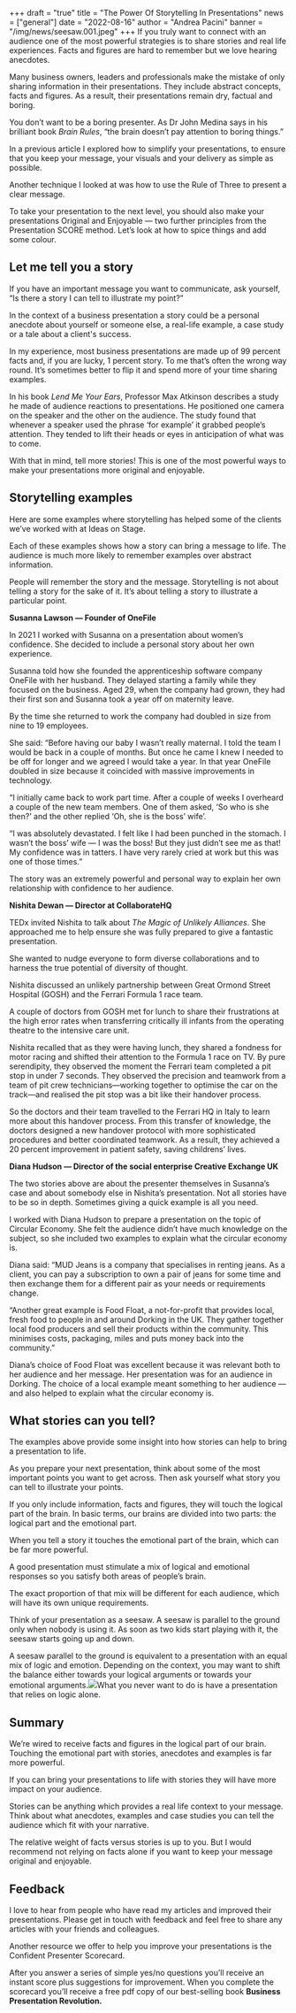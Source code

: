+++
draft = "true"
title = "The Power Of Storytelling In Presentations"
news = ["general"]
date = "2022-08-16"
author = "Andrea Pacini"
banner = "/img/news/seesaw.001.jpeg"
+++
If you truly want to connect with an audience one of the most powerful strategies is to share stories and real life experiences. Facts and figures are hard to remember but we love hearing anecdotes. 

Many business owners, leaders and professionals make the mistake of only sharing information in their presentations. They include abstract concepts, facts and figures. As a result, their presentations remain dry, factual and boring. 

You don’t want to be a boring presenter. As Dr John Medina says in his brilliant book *Brain Rules*, “the brain doesn’t pay attention to boring things.” 

In a previous article I explored how to simplify your presentations, to ensure that you keep your message, your visuals and your delivery as simple as possible.

Another technique I looked at was how to use the Rule of Three to present a clear message.

To take your presentation to the next level, you should also make your presentations Original and Enjoyable — two further principles from the Presentation SCORE method. Let’s look at how to spice things and add some colour.



## Let me tell you a story

If you have an important message you want to communicate, ask yourself, “Is there a story I can tell to illustrate my point?”

In the context of a business presentation a story could be a personal anecdote about yourself or someone else, a real-life example, a case study or a tale about a client's success.

In my experience, most business presentations are made up of 99 percent facts and, if you are lucky, 1 percent story. To me that’s often the wrong way round. It’s sometimes better to flip it and spend more of your time sharing examples.

In his book *Lend Me Your Ears*, Professor Max Atkinson describes a study he made of audience reactions to presentations. He positioned one camera on the speaker and the other on the audience. The study found that whenever a speaker used the phrase ‘for example’ it grabbed people’s attention. They tended to lift their heads or eyes in anticipation of what was to come.

With that in mind, tell more stories! This is one of the most powerful ways to make your presentations more original and enjoyable. 



## Storytelling examples

Here are some examples where storytelling has helped some of the clients we’ve worked with at Ideas on Stage.

Each of these examples shows how a story can bring a message to life. The audience is much more likely to remember examples over abstract information. 

People will remember the story and the message. Storytelling is not about telling a story for the sake of it. It’s about telling a story to illustrate a particular point. 

**Susanna Lawson — Founder of OneFile** 

In 2021 I worked with Susanna on a presentation about women’s confidence. She decided to include a personal story about her own experience. 

Susanna told how she founded the apprenticeship software company OneFile with her husband. They delayed starting a family while they focused on the business. Aged 29, when the company had grown, they had their first son and Susanna took a year off on maternity leave.

By the time she returned to work the company had doubled in size from nine to 19 employees.

She said: “Before having our baby I wasn’t really maternal. I told the team I would be back in a couple of months. But once he came I knew I needed to be off for longer and we agreed I would take a year. In that year OneFile doubled in size because it coincided with massive improvements in technology.

“I initially came back to work part time. After a couple of weeks I overheard a couple of the new team members. One of them asked, ‘So who is she then?’ and the other replied ‘Oh, she is the boss’ wife’.

“I was absolutely devastated. I felt like I had been punched in the stomach. I wasn’t the boss’ wife — I was the boss! But they just didn’t see me as that! My confidence was in tatters. I have very rarely cried at work but this was one of those times.”

The story was an extremely powerful and personal way to explain her own relationship with confidence to her audience.

**Nishita Dewan — Director at CollaborateHQ**

TEDx invited Nishita to talk about *The Magic of Unlikely Alliances*. She approached me to help ensure she was fully prepared to give a fantastic presentation. 

She wanted to nudge everyone to form diverse collaborations and to harness the true potential of diversity of thought.

Nishita discussed an unlikely partnership between Great Ormond Street Hospital (GOSH) and the Ferrari Formula 1 race team.

A couple of doctors from GOSH met for lunch to share their frustrations at the high error rates when transferring critically ill infants from the operating theatre to the intensive care unit.

Nishita recalled that as they were having lunch, they shared a fondness for motor racing and shifted their attention to the Formula 1 race on TV. By pure serendipity, they observed the moment the Ferrari team completed a pit stop in under 7 seconds. They observed the precision and teamwork from a team of pit crew technicians—working together to optimise the car on the track—and realised the pit stop was a bit like their handover process. 

So the doctors and their team travelled to the Ferrari HQ in Italy to learn more about this handover process. From this transfer of knowledge, the doctors designed a new handover protocol with more sophisticated procedures and better coordinated teamwork. As a result, they achieved a 20 percent improvement in patient safety, saving childrens’ lives.

**Diana Hudson — Director of the social enterprise Creative Exchange UK**

The two stories above are about the presenter themselves in Susanna’s case and about somebody else in Nishita’s presentation. Not all stories have to be so in depth. Sometimes giving a quick example is all you need.

I worked with Diana Hudson to prepare a presentation on the topic of Circular Economy. She felt the audience didn’t have much knowledge on the subject, so she included two examples to explain what the circular economy is.

Diana said: “MUD Jeans is a company that specialises in renting jeans. As a client, you can pay a subscription to own a pair of jeans for some time and then exchange them for a different pair as your needs or requirements change. 

“Another great example is Food Float, a not-for-profit that provides local, fresh food to people in and around Dorking in the UK. They gather together local food producers and sell their products within the community. This minimises costs, packaging, miles and puts money back into the community.”

Diana’s choice of Food Float was excellent because it was relevant both to her audience and her message. Her presentation was for an audience in Dorking. The choice of a local example meant something to her audience — and also helped to explain what the circular economy is. 



## What stories can you tell?

The examples above provide some insight into how stories can help to bring a presentation to life. 

As you prepare your next presentation, think about some of the most important points you want to get across. Then ask yourself what story you can tell to illustrate your points.

If you only include information, facts and figures, they will touch the logical part of the brain. In basic terms, our brains are divided into two parts: the logical part and the emotional part.  

When you tell a story it touches the emotional part of the brain, which can be far more powerful.

A good presentation must stimulate a mix of logical and emotional responses so you satisfy both areas of people’s brain. 

The exact proportion of that mix will be different for each audience, which will have its own unique requirements.

Think of your presentation as a seesaw. A seesaw is parallel to the ground only when nobody is using it. As soon as two kids start playing with it, the seesaw starts going up and down. 

A seesaw parallel to the ground is equivalent to a presentation with an equal mix of logic and emotion. Depending on the context, you may want to shift the balance either towards your logical arguments or towards your emotional arguments.![](https://lh6.googleusercontent.com/GJliBWTsUwvG74a_QKOVHDczPcK4ajdMx19NnaOBHBMVyB7BnidSyOQMGwRsrEh8-4x72H_WB4zmYMt4wFxeH0v7C1bE3-mG60jF0buLAQi6rmdvZ-jicoYRQ8gbNRfnzc-u2pkCSRPvaONVKfU)What you never want to do is have a presentation that relies on logic alone.



## Summary

We’re wired to receive facts and figures in the logical part of our brain. Touching the emotional part with stories, anecdotes and examples is far more powerful.

If you can bring your presentations to life with stories they will have more impact on your audience.

Stories can be anything which provides a real life context to your message. Think about what anecdotes, examples and case studies you can tell the audience which fit with your narrative.

The relative weight of facts versus stories is up to you. But I would recommend not relying on facts alone if you want to keep your message original and enjoyable. 

## Feedback 

I love to hear from people who have read my articles and improved their presentations. Please get in touch with feedback and feel free to share any articles with your friends and colleagues.

Another resource we offer to help you improve your presentations is the Confident Presenter Scorecard.

After you answer a series of simple yes/no questions you’ll receive an instant score plus suggestions for improvement. When you complete the scorecard you’ll receive a free pdf copy of our best-selling book **Business Presentation Revolution.**